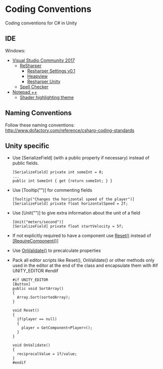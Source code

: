 # Coding Conventions
Coding conventions for C# in Unity

## IDE
Windows:
* [Visual Studio Community 2017](https://www.visualstudio.com/vs/community/)
  * [ReSharper](https://www.jetbrains.com/resharper/)
    * [Resharper Settings v0.1](settings/Resharper_SupyrbTeamSettings_v0.1.DotSettings)
    * [Heapview](https://github.com/controlflow/resharper-heapview)
    * [Resharper Unity](https://github.com/JetBrains/resharper-unity)
  * [Spell Checker](https://visualstudiogallery.msdn.microsoft.com/7c8341f1-ebac-40c8-92c2-476db8d523ce)
* [Notepad ++](https://notepad-plus-plus.org)
  * [Shader highlighting theme](https://github.com/JohannesDeml/NotepadPP-SolarizeShaderTheme)

## Naming Conventions
Follow these naming conventions: http://www.dofactory.com/reference/csharp-coding-standards

## Unity specific
* Use [SerializeField] (with a public property if necessary) instead of public fields.
  ```
  [SerializeField] private int someInt = 0;
  ...
  public int SomeInt { get {return someInt; } }
  ```
* Use [Tooltip("")] for commenting fields
  ```
  [Tooltip("Changes the horizontal speed of the player")]
  [SerializeField] private float horizontalSpeed = 2f;
  ```
* Use [Unit("")] to give extra information about the unit of a field
  ```
  [Unit("meters/second")]
  [SerializeField] private float startVelocity = 5f;
  ```
  
* If not explicitly required to have a component use [Reset()](https://docs.unity3d.com/ScriptReference/MonoBehaviour.Reset.html) instead of [[RequireComponent()]](https://docs.unity3d.com/ScriptReference/RequireComponent.html)
* Use [OnValidate()](https://docs.unity3d.com/ScriptReference/MonoBehaviour.OnValidate.html) to precalculate properties
* Pack all editor scripts like Reset(), OnValidate() or other methods only used in the editor at the end of the class and encapsulate them with #if UNITY_EDITOR #endif
  ```
  #if UNITY_EDITOR
  [Button]
  public void SortArray()
  {
    Array.Sort(sortedArray);
  }

  void Reset()
  {
    if(player == null)
    {
      player = GetComponent<Player>();
    }
  }

  void OnValidate()
  {
    reciprocalValue = 1f/value;
  }
  #endif
  ```
